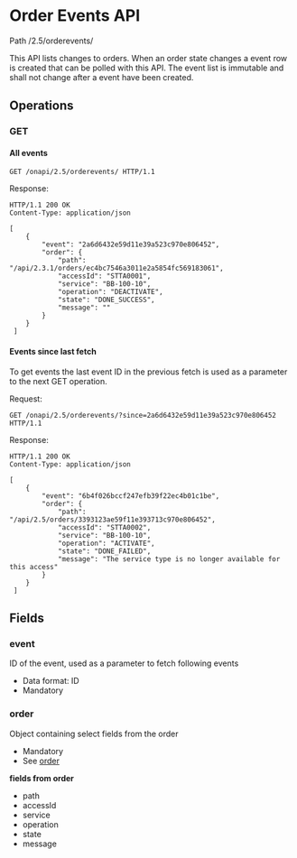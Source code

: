 # Order Events API
Path /2.5/orderevents/

This API lists changes to orders. When an order state changes a event row is created that can be polled with this API. 
The event list is immutable and shall not change after a event have been created.

## Operations 

### GET

#### All events
```http
GET /onapi/2.5/orderevents/ HTTP/1.1
```

Response:
```http
HTTP/1.1 200 OK
Content-Type: application/json

[
    {
        "event": "2a6d6432e59d11e39a523c970e806452",
        "order": {
            "path": "/api/2.3.1/orders/ec4bc7546a3011e2a5854fc569183061",
            "accessId": "STTA0001",
            "service": "BB-100-10",
            "operation": "DEACTIVATE",
            "state": "DONE_SUCCESS",
            "message": ""
        }
    }
 ]
```

#### Events since last fetch
To get events the last event ID in the previous fetch is used as a parameter to the next GET operation.

Request:
```http
GET /onapi/2.5/orderevents/?since=2a6d6432e59d11e39a523c970e806452 HTTP/1.1
```

Response:
```http
HTTP/1.1 200 OK
Content-Type: application/json

[
    {
        "event": "6b4f026bccf247efb39f22ec4b01c1be",
        "order": {
            "path": "/api/2.5/orders/3393123ae59f11e393713c970e806452",
            "accessId": "STTA0002",
            "service": "BB-100-10",
            "operation": "ACTIVATE",
            "state": "DONE_FAILED",
            "message": "The service type is no longer available for this access"
        }
    }
 ]
```

## Fields

### event
ID of the event, used as a parameter to fetch following events 

 * Data format: ID
 * Mandatory
 
### order 
Object containing select fields from the order
 * Mandatory
 * See [order](orders.md)

**fields from order**
 * path
 * accessId
 * service
 * operation
 * state
 * message